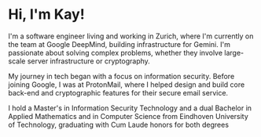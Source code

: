 <link rel="icon" href="favicon.svg">

# Hi, I'm Kay!
I'm a software engineer living and working in Zurich, where I'm currently on the team at Google DeepMind, building infrastructure for Gemini. I'm passionate about solving complex problems, whether they involve large-scale server infrastructure or cryptography.

My journey in tech began with a focus on information security. Before joining Google, I was at ProtonMail, where I helped design and build core back-end and cryptographic features for their secure email service.

I hold a Master's in Information Security Technology and a dual Bachelor in Applied Mathematics and in Computer Science from Eindhoven University of Technology, graduating with Cum Laude honors for both degrees
